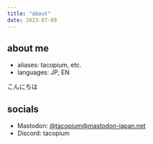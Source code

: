 ```yaml
---
title: "about"
date: 2023-07-09
---
```


## about me
- aliases: tacopium, etc.
- languages: JP, EN

こんにちは

## socials
- Mastodon: [@tacopium@mastodon-japan.net](https://mastodon-japan.net/@tacopium)
- Discord: tacopium